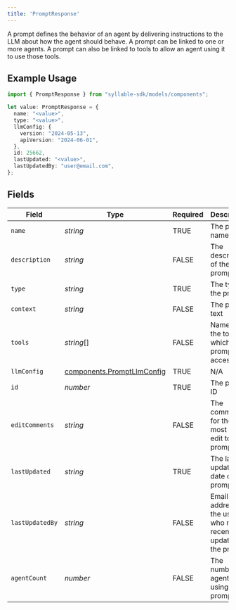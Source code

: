 ```yaml
---
title: 'PromptResponse'
---
```


A prompt defines the behavior of an agent by delivering instructions to the LLM about how the
agent should behave. A prompt can be linked to one or more agents. A prompt can also be linked to
tools to allow an agent using it to use those tools.

## Example Usage

```typescript
import { PromptResponse } from "syllable-sdk/models/components";

let value: PromptResponse = {
  name: "<value>",
  type: "<value>",
  llmConfig: {
    version: "2024-05-13",
    apiVersion: "2024-06-01",
  },
  id: 25662,
  lastUpdated: "<value>",
  lastUpdatedBy: "user@email.com",
};
```

## Fields

| Field                                                                    | Type                                                                     | Required                                                                 | Description                                                              | Example                                                                  |
| ------------------------------------------------------------------------ | ------------------------------------------------------------------------ | ------------------------------------------------------------------------ | ------------------------------------------------------------------------ | ------------------------------------------------------------------------ |
| `name`                                                                   | *string*                                                                 | TRUE                                                       | The prompt name                                                          |                                                                          |
| `description`                                                            | *string*                                                                 | FALSE                                                       | The description of the prompt                                            |                                                                          |
| `type`                                                                   | *string*                                                                 | TRUE                                                       | The type of the prompt                                                   |                                                                          |
| `context`                                                                | *string*                                                                 | FALSE                                                       | The prompt text                                                          |                                                                          |
| `tools`                                                                  | *string*[]                                                               | FALSE                                                       | Names of the tools to which the prompt has access                        |                                                                          |
| `llmConfig`                                                              | [components.PromptLlmConfig](/sdk-docs/models/components/promptllmconfig) | TRUE                                                       | N/A                                                                      |                                                                          |
| `id`                                                                     | *number*                                                                 | TRUE                                                       | The prompt ID                                                            |                                                                          |
| `editComments`                                                           | *string*                                                                 | FALSE                                                       | The comments for the most recent edit to the prompt                      |                                                                          |
| `lastUpdated`                                                            | *string*                                                                 | TRUE                                                       | The last updated date of the prompt                                      |                                                                          |
| `lastUpdatedBy`                                                          | *string*                                                                 | FALSE                                                       | Email address of the user who most recently updated the prompt           | user@email.com                                                           |
| `agentCount`                                                             | *number*                                                                 | FALSE                                                       | The number of agents using the prompt                                    |                                                                          |